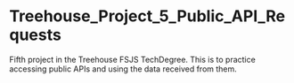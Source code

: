 # Treehouse_Project_5_Public_API_Requests
 Fifth project in the Treehouse FSJS TechDegree.  This is to practice accessing public APIs and using the data received from them.
